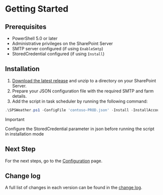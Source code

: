# Getting Started

## Prerequisites

- PowerShell 5.0 or later
- Administrative privileges on the SharePoint Server
- SMTP server configured (if using `EnableSmtp`)
- StoredCredential configured (if using `Install`)

## Installation

1. [Download the latest release](https://github.com/luigilink/SPSWeather/releases/latest) and unzip to a directory on your SharePoint Server.
2. Prepare your JSON configuration file with the required SMTP and farm details.
3. Add the script in task scheduler by running the following command:

```powershell
.\SPSWeather.ps1 -ConfigFile 'contoso-PROD.json' -Install -InstallAccount (Get-Credential)
```

> [!IMPORTANT]
> Configure the StoredCredential parameter in json before running the script in installation mode

## Next Step

For the next steps, go to the [Configuration](./Configuration) page.

## Change log

A full list of changes in each version can be found in the [change log](https://github.com/luigilink/SPSWeather/blob/main/CHANGELOG.md).
